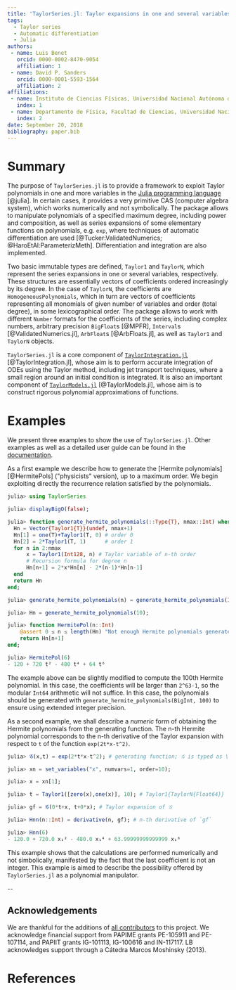 ```yaml
---
title: 'TaylorSeries.jl: Taylor expansions in one and several variables in Julia'
tags:
  - Taylor series
  - Automatic differentiation
  - Julia
authors:
 - name: Luis Benet
   orcid: 0000-0002-8470-9054
   affiliation: 1
 - name: David P. Sanders
   orcid: 0000-0001-5593-1564
   affiliation: 2
affiliations:
 - name: Instituto de Ciencias Físicas, Universidad Nacional Autónoma de México (UNAM)
   index: 1
 - name: Departamento de Física, Facultad de Ciencias, Universidad Nacional Autónoma de México (UNAM)
   index: 2
date: September 20, 2018
bibliography: paper.bib
---
```


# Summary

The purpose of `TaylorSeries.jl` is to provide a framework to exploit
Taylor polynomials in one and more variables
in the [Julia programming language](https://julialang.org) [@julia]. In
certain cases, it provides a very primitive CAS (computer algebra system),
which works numerically and not symbolically.
The package allows to manipulate polynomials of a specified maximum
degree, including power and composition, as well as series expansions
of some elementary functions on polynomials, e.g. `exp`,
where techniques of automatic differentiation are used
[@Tucker:ValidatedNumerics; @HaroEtAl:ParameterizMeth]. Differentiation and
integration are also implemented.

Two basic immutable types are defined, `Taylor1` and `TaylorN`,
which represent the series expansions in one or several variables,
respectively. These structures are essentially vectors of coefficients
ordered increasingly by its degree. In the case of `TaylorN`, the
coefficients are `HomogeneousPolynomials`, which in turn are vectors
of coefficients representing all monomials of given number of variables
and order (total degree), in some lexicographical order.
The package allows to work with different `Number` formats
for the coefficients of the series, including complex numbers,
arbitrary precision `BigFloat`s [@MPFR],
`Interval`s [@ValidatedNumerics.jl], `ArbFloat`s [@ArbFloats.jl],
as well as `Taylor1` and `TaylorN` objects.

`TaylorSeries.jl` is a core component of
[`TaylorIntegration.jl`](https://github.com/PerezHz/TaylorIntegration.jl)
[@TaylorIntegration.jl], whose aim is to perform accurate integration
of ODEs using the Taylor method, including jet transport techniques,
where a small region around an initial condition is integrated.
It is also an important component of
[`TaylorModels.jl`](https://github.com/JuliaIntervals/TaylorModels.jl)
[@TaylorModels.jl], whose aim is to construct rigorous polynomial
approximations of functions.

# Examples

We present three examples to show the use of `TaylorSeries.jl`. Other
examples as well as a detailed user guide can be found in the
[documentation](http://www.juliadiff.org/TaylorSeries.jl/stable/).

As a first example we describe how to generate the [Hermite polynomials][@HermitePols]
("physicists" version), up to a maximum order. We begin exploiting directly
the recurrence relation satisfied by the polynomials.

```julia
julia> using TaylorSeries

julia> displayBigO(false);

julia> function generate_hermite_polynomials(::Type{T}, nmax::Int) where {T<:Integer}
  Hn = Vector{Taylor1{T}}(undef, nmax+1)
  Hn[1] = one(T)+Taylor1(T, 0) # order 0
  Hn[2] = 2*Taylor1(T, 1)      # order 1
  for n in 2:nmax
      x = Taylor1(Int128, n) # Taylor variable of n-th order
      # Recursion formula for degree n
      Hn[n+1] = 2*x*Hn[n] - 2*(n-1)*Hn[n-1]
  end
  return Hn
end;

julia> generate_hermite_polynomials(n) = generate_hermite_polynomials(Int, n);

julia> Hn = generate_hermite_polynomials(10);

julia> function HermitePol(n::Int)
    @assert 0 ≤ n ≤ length(Hn) "Not enough Hermite polynomials generated"
    return Hn[n+1]
end;

julia> HermitePol(6)
- 120 + 720 t² - 480 t⁴ + 64 t⁶

```

The example above can be slightly modified to compute the 100th Hermite polynomial.
In this case, the coefficients will be larger than `2^63-1`, so the modular
`Int64` arithmetic will not suffice. In this case, the polynomials should
be generated with `generate_hermite_polynomials(BigInt, 100)` to ensure
using extended integer precision.

As a second example, we shall describe a *numeric* form of obtaining the
Hermite polynomials from the generating function. The n-th Hermite polynomial
corresponds to the n-th derivative of the Taylor expansion with respect to `t`
of the function `exp(2t*x-t^2)`.

```julia
julia> 𝒢(x,t) = exp(2*t*x-t^2); # generating function; 𝒢 is typed as \scrG<TAB>

julia> xn = set_variables("x", numvars=1, order=10);

julia> x = xn[1];

julia> t = Taylor1([zero(x),one(x)], 10); # Taylor1{TaylorN{Float64}}

julia> gf = 𝒢(0*t+x, t+0*x); # Taylor expansion of 𝒢

julia> Hnn(n::Int) = derivative(n, gf); # n-th derivative of `gf`

julia> Hnn(6)
- 120.0 + 720.0 x₁² - 480.0 x₁⁴ + 63.99999999999999 x₁⁶
```

This example shows that the calculations are performed numerically and not
simbolically, manifested by the fact that the last coefficient is not an
integer. This example is aimed to describe the possibility offered
by `TaylorSeries.jl` as a polynomial manipulator.

--
## Acknowledgements

We are thankful for the additions of
[all contributors](https://github.com/JuliaDiff/TaylorSeries.jl/graphs/contributors)
to this project. We acknowledge financial support from PAPIME grants
PE-105911 and PE-107114, and PAPIIT grants IG-101113, IG-100616
and IN-117117. LB acknowledges support through a Cátedra Marcos Moshinsky (2013).

# References
